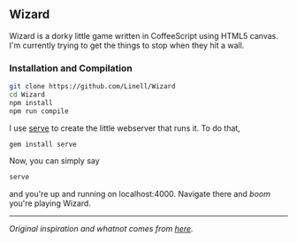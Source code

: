 ## Wizard

Wizard is a dorky little game written in CoffeeScript using HTML5 canvas. I'm currently
trying to get the things to stop when they hit a wall.

### Installation and Compilation

```bash
git clone https://github.com/Linell/Wizard
cd Wizard
npm install
npm run compile
```

I use [serve](http://get-serve.com/) to create the little webserver that runs it. To do that,

```bash
gem install serve
```

Now, you can simply say

```bash
serve
```

and you're up and running on localhost:4000. Navigate there and *boom* you're playing Wizard.

---

*Original inspiration and whatnot comes from [here](http://www.lostdecadegames.com/how-to-make-a-simple-html5-canvas-game/).*
